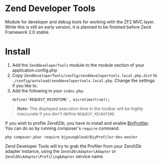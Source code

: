 Zend Developer Tools
=====================

Module for developer and debug tools for working with the ZF2 MVC layer.
While this is still an early version, it is planned to be finished before Zend
Framework 2.0 stable.


Install
=======
1. Add the `ZendDeveloperTools` module to the module section of your
   application.config.php
2. Copy `ZendDeveloperTools/config/zenddevelopertools.local.php.dist` to
   `./config/autoload/zenddevelopertools.local.php`. Change the settings
   if you like to.
3. Add the following in your `index.php`:
   ```
   define('REQUEST_MICROTIME', microtime(true));
   ```

> **Note:** The displayed execution time in the toolbar will be highly inaccurate
            if you don't define `REQUEST_MICROTIME`.


If you wish to profile Zend\Db, you have to install and enable [BjyProfiler](https://github.com/bjyoungblood/BjyProfiler).
You can do so by running composer's `require` command.

    php composer.phar require bjyoungblood/BjyProfiler:dev-master

Zend Developer Tools will try to grab the Profiler from your Zend\Db adapter
instance, using the `Zend\Db\Adapter\Adapter` or `Zend\Db\Adapter\ProfilingAdapter`
service name.
